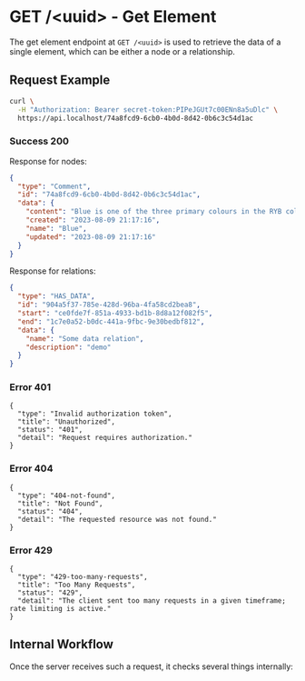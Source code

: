 # GET /&lt;uuid&gt; - Get Element

<!-- panels:start -->
<!-- div:left-panel -->

The get element endpoint at `GET /<uuid>` is used to retrieve the data of a single element, which can be either
a node or a relationship.

## Request Example

```bash
curl \
  -H "Authorization: Bearer secret-token:PIPeJGUt7c00ENn8a5uDlc" \
  https://api.localhost/74a8fcd9-6cb0-4b0d-8d42-0b6c3c54d1ac
```

<!-- tabs:start -->

### **Success 200**

Response for nodes:

```json
{
  "type": "Comment",
  "id": "74a8fcd9-6cb0-4b0d-8d42-0b6c3c54d1ac",
  "data": {
    "content": "Blue is one of the three primary colours in the RYB colour model ...",
    "created": "2023-08-09 21:17:16",
    "name": "Blue",
    "updated": "2023-08-09 21:17:16"
  }
}
```

Response for relations:

```json
{
  "type": "HAS_DATA",
  "id": "904a5f37-785e-428d-96ba-4fa58cd2bea8",
  "start": "ce0fde7f-851a-4933-bd1b-8d8a12f082f5",
  "end": "1c7e0a52-b0dc-441a-9fbc-9e30bedbf812",
  "data": {
    "name": "Some data relation",
    "description": "demo"
  }
}
```

### **Error 401**

```problem+json
{
  "type": "Invalid authorization token",
  "title": "Unauthorized",
  "status": "401",
  "detail": "Request requires authorization."
}
```

### **Error 404**

```problem+json
{
  "type": "404-not-found",
  "title": "Not Found",
  "status": "404",
  "detail": "The requested resource was not found."
}
```

### **Error 429**

```problem+json
{
  "type": "429-too-many-requests",
  "title": "Too Many Requests",
  "status": "429",
  "detail": "The client sent too many requests in a given timeframe; rate limiting is active."
}
```

<!-- tabs:end -->

<!-- div:right-panel -->

## Internal Workflow

Once the server receives such a request, it checks several things internally:

<div id="graph-container-1" class="graph-container" style="height:1000px"></div>

<!-- panels:end -->

<script>
G6.registerEdge('polyline-edge', {
  draw(cfg, group) {
    const { startPoint, endPoint } = cfg;
    const hgap = Math.abs(endPoint.x - startPoint.x);

    const path = [
      ['M', startPoint.x, startPoint.y],
      [
        'C',
        startPoint.x + hgap / 4,
        startPoint.y,
        endPoint.x - hgap / 2,
        endPoint.y,
        endPoint.x,
        endPoint.y,
      ],
    ];
    const shape = group.addShape('path', {
      attrs: {
        stroke: '#AAB7C4',
        path,
      },
      name: 'path-shape',
    });
    const midPoint = {
      x: (startPoint.x + endPoint.x) / 2,
      y: (startPoint.y + endPoint.y) / 2,
    };
    const label = group.addShape('text', {
      attrs: {
        text: cfg.label + '###########',
        x: midPoint.x,
        y: midPoint.y,
        textAlign: 'center',
        textBaseline: 'middle',
        fill: '#000',
        fontSize: 14,
      },
      name: 'label-shape',
    });
    return shape;
  },
});
renderWorkflow(document.getElementById('graph-container-1'), {
  nodes: [
    { id: 'init', ...workflowStart, label: 'server receives GET-request' },
    { id: 'checkToken', ...workflowDecision, label: 'does request contain token?' },
    { id: 'noTokenAction', ...workflowStep, label: "use default anonymous\nuser for auth" },
    { id: 'checkTokenValidity', ...workflowDecision, label: 'is token valid?' },
    { id: 'checkRateLimit', ...workflowDecision, label: "does request exceed\nrate limit?" },
    { id: 'checkElementExistence', ...workflowDecision, label: 'does element exist?' },
    { id: 'checkElementAccess', ...workflowDecision, label: "does user has\naccess to element?" },
    { id: 'loadElementData', ...workflowStep, label: 'Load element data' },
    { id: 'error401', ...workflowEndError, label: "return 401" },
    { id: 'error404', ...workflowEndError, label: 'return 404' },
    { id: 'error429', ...workflowEndError, label: 'return 429' },
    { id: 'success200', ...workflowEndSuccess , label: "return 200"},
  ],
  edges: [
    { source: 'init', target: 'checkToken', label: '' },
    { source: 'checkToken', target: 'checkTokenValidity', label: 'yes' },
    { source: 'checkToken', target: 'noTokenAction', label: 'no' },
    { source: 'checkTokenValidity', target: 'checkRateLimit', label: 'yes' },
    { source: 'checkTokenValidity', target: 'error401', label: 'no' },
    { source: 'checkRateLimit', target: 'checkElementExistence', label: 'no' },
    { source: 'checkRateLimit', target: 'error429', label: 'yes' },
    { source: 'checkElementExistence', target: 'checkElementAccess', label: 'yes' },
    { source: 'checkElementExistence', target: 'error404', label: 'no' },
    { source: 'checkElementAccess', target: 'loadElementData', label: 'yes' },
    { source: 'loadElementData', target: 'success200' },
    { source: 'checkElementAccess', target: 'error404', label: 'no' },
    { source: 'noTokenAction', target: 'checkRateLimit', label: '', type2: 'polyline-edge' }
  ],
}, 'TB');
</script>
